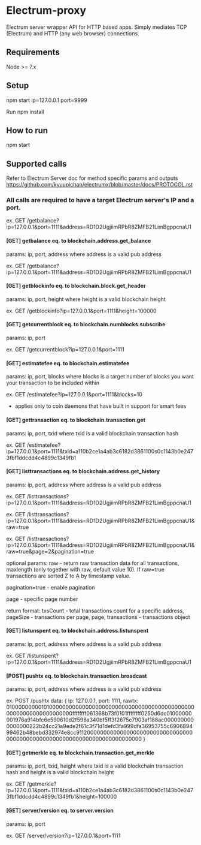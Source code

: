 # Electrum-proxy

Electrum server wrapper API for HTTP based apps. Simply mediates TCP (Electrum) and HTTP (any web browser) connections.

## Requirements

Node >= 7.x

## Setup

npm start ip=127.0.0.1 port=9999

Run npm install

## How to run

npm start

## Supported calls

Refer to Electrum Server doc for method specific params and outputs https://github.com/kyuupichan/electrumx/blob/master/docs/PROTOCOL.rst

### All calls are required to have a target Electrum server's IP and a port.

ex. GET /getbalance?ip=127.0.0.1&port=1111&address=RD1D2UgjiimRPbR8ZMFB21LimBgppcnaU1

#### [GET] getbalance eq. to blockchain.address.get_balance
params: ip, port, address where address is a valid pub address

ex. GET /getbalance?ip=127.0.0.1&port=1111&address=RD1D2UgjiimRPbR8ZMFB21LimBgppcnaU1

#### [GET] getblockinfo eq. to blockchain.block.get_header
params: ip, port, height where height is a valid blockchain height

ex. GET /getblockinfo?ip=127.0.0.1&port=1111&height=100000

#### [GET] getcurrentblock eq. to blockchain.numblocks.subscribe
params: ip, port

ex. GET /getcurrentblock?ip=127.0.0.1&port=1111

#### [GET] estimatefee eq. to blockchain.estimatefee
params: ip, port, blocks where blocks is a target number of blocks you want your transaction to be included within

ex. GET /estimatefee?ip=127.0.0.1&port=1111&blocks=10
* applies only to coin daemons that have built in support for smart fees

#### [GET] gettransaction eq. to blockchain.transaction.get
params: ip, port, txid where txid is a valid blockchain transaction hash

ex. GET /estimatefee?ip=127.0.0.1&port=1111&txid=a110b2ce1a4ab3c6182d3861100s0c1143b0e2473fbf1ddcdd4c4899c1349fb1

#### [GET] listtransactions eq. to blockchain.address.get_history
params: ip, port, address where address is a valid pub address

ex. GET /listtransactions?ip=127.0.0.1&port=1111&address=RD1D2UgjiimRPbR8ZMFB21LimBgppcnaU1

ex. GET /listtransactions?ip=127.0.0.1&port=1111&address=RD1D2UgjiimRPbR8ZMFB21LimBgppcnaU1&raw=true

ex. GET /listtransactions?ip=127.0.0.1&port=1111&address=RD1D2UgjiimRPbR8ZMFB21LimBgppcnaU1&raw=true&page=2&pagination=true

optional params: raw - return raw transaction data for all transactions, maxlength (only together with raw, default value 10). If raw=true transactions are sorted Z to A by timestamp value.

pagination=true - enable pagination

page - specific page number

return format: txsCount - total transactions count for a specific address, pageSize - transactions per page, page, transactions - transactions object

#### [GET] listunspent eq. to blockchain.address.listunspent
params: ip, port, address where address is a valid pub address

ex. GET /listunspent?ip=127.0.0.1&port=1111&address=RD1D2UgjiimRPbR8ZMFB21LimBgppcnaU1

#### [POST] pushtx eq. to blockchain.transaction.broadcast
params: ip, port, address where address is a valid pub address

ex. POST /pushtx data: { ip: 127.0.0.1, port: 1111, rawtx: 010000000001010000000000000000000000000000000000000000000000000000000000000000ffffffff061368b73f0101ffffffff0250d6dc01000000001976a914bfc6e590610d2f598a340bf5ff3f2675c7903af188ac0000000000000000222b24cc21a9ede2f61c3f71d1defd3fa999dfa36953755c690689499462b48bebd332974e8cc91120000000000000000000000000000000000000000000000000000000000000000000000000 }

#### [GET] getmerkle eq. to blockchain.transaction.get_merkle
params: ip, port, txid, height where txid is a valid blockchain transaction hash and height is a valid blockchain height

ex. GET /getmerkle?ip=127.0.0.1&port=1111&txid=a110b2ce1a4ab3c6182d3861100s0c1143b0e2473fbf1ddcdd4c4899c1349fb1&height=100000

#### [GET] server/version eq. to server.version
params: ip, port

ex. GET /server/version?ip=127.0.0.1&port=1111